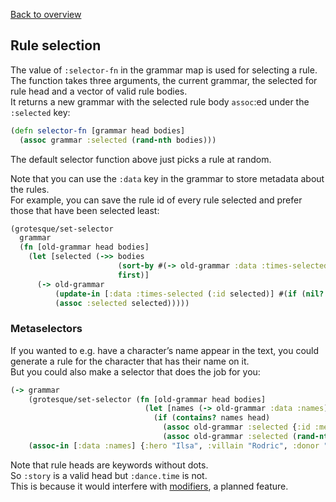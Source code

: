 [Back to overview](overview.md)

## Rule selection
The value of `:selector-fn` in the grammar map is used for selecting a rule.  
The function takes three arguments, the current grammar, the selected for rule head and a vector of valid rule bodies.  
It returns a new grammar with the selected rule body `assoc`:ed under the `:selected` key:  
```clojure
(defn selector-fn [grammar head bodies]
  (assoc grammar :selected (rand-nth bodies)))
```

The default selector function above just picks a rule at random.

Note that you can use the `:data` key in the grammar to store metadata about the rules.  
For example, you can save the rule id of every rule selected and prefer those that have been selected least:  
```clojure
(grotesque/set-selector 
  grammar 
  (fn [old-grammar head bodies]
    (let [selected (->> bodies
                        (sort-by #(-> old-grammar :data :times-selected ((:id %))))
                        first)]
      (-> old-grammar
          (update-in [:data :times-selected (:id selected)] #(if (nil? %) 1 (inc %)))
          (assoc :selected selected)))))
```

### Metaselectors
If you wanted to e.g. have a character’s name appear in the text, 
you could generate a rule for the character that has their name on it.  
But you could also make a selector that does the job for you:  
```clojure
(-> grammar
    (grotesque/set-selector (fn [old-grammar head bodies]
                              (let [names (-> old-grammar :data :names)]
                                (if (contains? names head)
                                  (assoc old-grammar :selected {:id :meta, :text [(get names head)]})
                                  (assoc old-grammar :selected (rand-nth bodies))))))
    (assoc-in [:data :names] {:hero "Ilsa", :villain "Rodric", :donor "Mustiff"}))
```
Note that rule heads are keywords without dots.  
So `:story` is a valid head but `:dance.time` is not.  
This is because it would interfere with [modifiers](future.md#modifiers), a planned feature. 